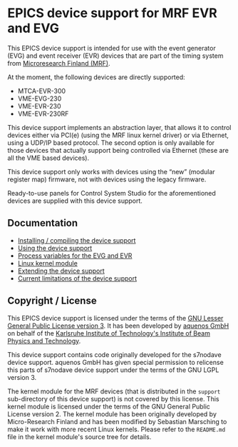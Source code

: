 EPICS device support for MRF EVR and EVG
========================================

This EPICS device support is intended for use with the event generator (EVG) and
event receiver (EVR) devices that are part of the timing system from
[Microresearch Finland (MRF)](http://www.mrf.fi/).

At the moment, the following devices are directly supported:

- MTCA-EVR-300
- VME-EVG-230
- VME-EVR-230
- VME-EVR-230RF

This device support implements an abstraction layer, that allows it to control
devices either via PCI(e) (using the MRF linux kernel driver) or via Ethernet,
using a UDP/IP based protocol. The second option is only available for those
devices that actually support being controlled via Ethernet (these are all the
VME based devices).

This device support only works with devices using the “new” (modular register
map) firmware, not with devices using the legacy firmware.

Ready-to-use panels for Control System Studio for the aforementioned devices are
supplied with this device support.


Documentation
-------------

- [Installing / compiling the device support](docs/installing.md)
- [Using the device support](docs/using.md)
- [Process variables for the EVG and EVR](docs/process_variables.md)
- [Linux kernel module](support/mrf-pci-dkms-0.1.20250218/README.md)
- [Extending the device support](docs/extending.md)
- [Current limitations of the device support](docs/limitations.md)


Copyright / License
-------------------

This EPICS device support is licensed under the terms of the
[GNU Lesser General Public License version 3](LICENSE-LGPL.md). It has been
developed by [aquenos GmbH](https://www.aquenos.com/) on behalf of the
[Karlsruhe Institute of Technology's Institute of Beam Physics and Technology](https://www.ibpt.kit.edu/).

This device support contains code originally developed for the s7nodave device
support. aquenos GmbH has given special permission to relicense this parts of
s7nodave device support under the terms of the GNU LGPL version 3.

The kernel module for the MRF devices (that is distributed in the `support`
sub-directory of this device support) is not covered by this license. This
kernel module is licensed under the terms of the GNU General Public License
version 2. The kernel module has been originally developed by Micro-Research
Finland and has been modified by Sebastian Marsching to make it work with more
recent Linux kernels. Please refer to the `README.md` file in the kernel
module's source tree for details.
